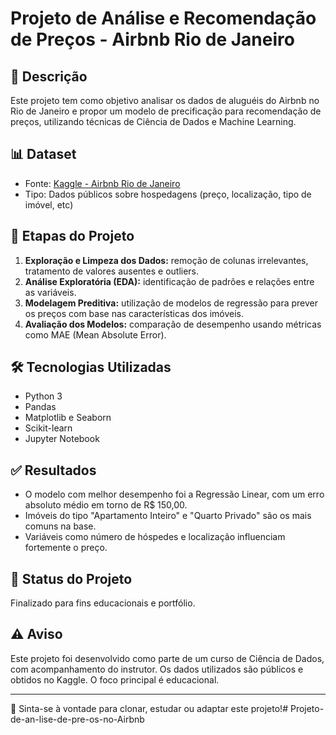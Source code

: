 # Projeto de Análise e Recomendação de Preços - Airbnb Rio de Janeiro


## 📄 Descrição
Este projeto tem como objetivo analisar os dados de aluguéis do Airbnb no Rio de Janeiro e propor um modelo de precificação para recomendação de preços, utilizando técnicas de Ciência de Dados e Machine Learning.




## 📊 Dataset
- Fonte: [Kaggle - Airbnb Rio de Janeiro](https://www.kaggle.com/datasets/allanbruno/airbnb-rio-de-janeiro)
- Tipo: Dados públicos sobre hospedagens (preço, localização, tipo de imóvel, etc)




## 📖 Etapas do Projeto
1. **Exploração e Limpeza dos Dados:** remoção de colunas irrelevantes, tratamento de valores ausentes e outliers.
2. **Análise Exploratória (EDA):** identificação de padrões e relações entre as variáveis.
3. **Modelagem Preditiva:** utilização de modelos de regressão para prever os preços com base nas características dos imóveis.
4. **Avaliação dos Modelos:** comparação de desempenho usando métricas como MAE (Mean Absolute Error).




## 🛠️ Tecnologias Utilizadas
- Python 3
- Pandas
- Matplotlib e Seaborn
- Scikit-learn
- Jupyter Notebook




## ✅ Resultados
- O modelo com melhor desempenho foi a Regressão Linear, com um erro absoluto médio em torno de R$ 150,00.
- Imóveis do tipo "Apartamento Inteiro" e "Quarto Privado" são os mais comuns na base.
- Variáveis como número de hóspedes e localização influenciam fortemente o preço.




## 📅 Status do Projeto
Finalizado para fins educacionais e portfólio.




## ⚠️ Aviso
Este projeto foi desenvolvido como parte de um curso de Ciência de Dados, com acompanhamento do instrutor. Os dados utilizados são públicos e obtidos no Kaggle. O foco principal é educacional.



---




🚀 Sinta-se à vontade para clonar, estudar ou adaptar este projeto!#   P r o j e t o - d e - a n - l i s e - d e - p r e - o s - n o - A i r b n b 
 
 

